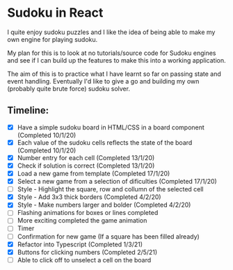 # Sudoku in React

I quite enjoy sudoku puzzles and I like the idea of being able to make my own engine for playing sudoku.

My plan for this is to look at no tutorials/source code for Sudoku engines and see if I can build up the features to make this into a working application.

The aim of this is to practice what I have learnt so far on passing state and event handling. Eventually I'd like to give a go and building my own (probably quite brute force) sudoku solver.

## Timeline:

- [x] Have a simple sudoku board in HTML/CSS in a board component (Completed 10/1/20)
- [x] Each value of the sudoku cells reflects the state of the board (Completed 10/1/20)
- [x] Number entry for each cell (Completed 13/1/20)
- [x] Check if solution is correct (Completed 13/1/20)
- [x] Load a new game from template (Completed 17/1/20)
- [x] Select a new game from a selection of dificulties (Completed 17/1/20)
- [ ] Style - Highlight the square, row and collumn of the selected cell
- [x] Style - Add 3x3 thick borders (Completed 4/2/20)
- [x] Style - Make numbers larger and bolder (Completed 4/2/20)
- [ ] Flashing animations for boxes or lines completed
- [ ] More exciting completed the game animation
- [ ] Timer
- [ ] Confirmation for new game (If a square has been filled already)
- [x] Refactor into Typescript (Completed 1/3/21)
- [x] Buttons for clicking numbers (Completed 2/5/21)
- [ ] Able to click off to unselect a cell on the board
